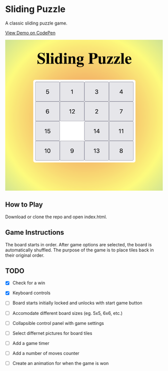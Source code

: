 # Sliding Puzzle
A classic sliding puzzle game. 

[View Demo on CodePen](https://codepen.io/camchambers/pen/rNzdJzG)

![sliding-puzzle.png](./screenshots/sliding-puzzle.png?raw=true "Game Screenshot")

## How to Play
Download or clone the repo and open index.html. 

## Game Instructions
The board starts in order. After game options are selected, the board is
automatically shuffled. The purpose of the game is to place tiles back
in their original order.

## TODO 
- [x] Check for a win
- [x] Keyboard controls
- [ ] Board starts initially locked and unlocks with start game button
- [ ] Accomodate different board sizes (eg. 5x5, 6x6, etc.)
- [ ] Collapsible control panel with game settings
- [ ] Select differnet pictures for board tiles
- [ ] Add a game timer
- [ ] Add a number of moves counter
- [ ] Create an animation for when the game is won

